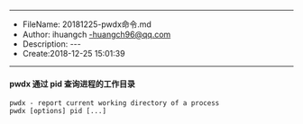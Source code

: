 ___
- FileName: 20181225-pwdx命令.md
- Author: ihuangch -huangch96@qq.com
- Description: ---
- Create:2018-12-25 15:01:39
___

#### pwdx 通过 pid 查询进程的工作目录
```
pwdx - report current working directory of a process
pwdx [options] pid [...]

```

